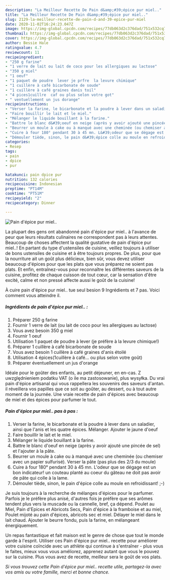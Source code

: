 ```yaml
---
description: "La Meilleur Recette De Pain d&amp;#39;épice pur miel.."
title: "La Meilleur Recette De Pain d&amp;#39;épice pur miel.."
slug: 2129-la-meilleur-recette-de-pain-d-and-39-epice-pur-miel
date: 2020-11-02T16:24:23.047Z
image: https://img-global.cpcdn.com/recipes/77db063d2c376dad/751x532cq70/pain-depice-pur-miel-photo-principale-de-la-recette.jpg
thumbnail: https://img-global.cpcdn.com/recipes/77db063d2c376dad/751x532cq70/pain-depice-pur-miel-photo-principale-de-la-recette.jpg
cover: https://img-global.cpcdn.com/recipes/77db063d2c376dad/751x532cq70/pain-depice-pur-miel-photo-principale-de-la-recette.jpg
author: Bessie Hale
ratingvalue: 4.7
reviewcount: 11
recipeingredient:
- "250 g farine"
- "1 verre de lait ou lait de coco pour les allergiques au lactose"
- "350 g miel"
- "1 oeuf"
- "1 paquet de poudre  lever je prfre  la levure chimique"
- "1 cuillère à café bicarbonate de soude"
- "1 cuillère à café graines danis toil"
- "4 pices1cuillre  caf ou plus selon votre got"
- " ventuellement un jus dorange"
recipeinstructions:
- "Verser la farine, le bicarbonate et la poudre à lever dans un saladier, ainsi que l&#39;anis et les quatre épices. Mélanger. Ajouter le jaune d&#39;oeuf"
- "Faire bouillir le lait et le miel."
- "Mélanger le liquide bouillant à la farine."
- "Battre le blanc d&#39;oeuf en neige (après y avoir ajouté une pincée de sel) et l&#39;ajouter à la pâte."
- "Beurrer un moule à cake ou à manqué avec une cheminée (ou chemiser avec un papier sulfurisé). Verser la pâte (pas plus des 2/3 du moule)"
- "Cuire à four 180° pendant 30 à 45 mn. L&#39;odeur que se dégage est un bon indicateur! un couteau planté au coeur du gâteau ne doit pas avoir de pâte qui colle à la lame."
- "Démouler tiède, sinon, le pain d&#39;épice colle au moule en refroidissant! ;-)"
categories:
- Resep
tags:
- pain
- dpice
- pur

katakunci: pain dpice pur 
nutrition: 132 calories
recipecuisine: Indonesian
preptime: "PT14M"
cooktime: "PT51M"
recipeyield: "2"
recipecategory: Dinner

---
```



![Pain d&#39;épice pur miel..](https://img-global.cpcdn.com/recipes/77db063d2c376dad/751x532cq70/pain-depice-pur-miel-photo-principale-de-la-recette.jpg)

La plupart des gens ont abandonné pain d&#39;épice pur miel.. à l'avance de peur que leurs résultats culinaires ne correspondent pas à leurs attentes. Beaucoup de choses affectent la qualité gustative de pain d&#39;épice pur miel..! En partant du type d'ustensiles de cuisine, veillez toujours à utiliser de bons ustensiles de cuisine et à être toujours propres. De plus, pour que la nourriture ait un goût plus délicieux, bien sûr, vous devez utiliser beaucoup d'épices pour que les plats que vous préparez ne soient pas plats. Et enfin, entraînez-vous pour reconnaître les différentes saveurs de la cuisine, profitez de chaque cuisson de tout cœur, car la sensation d'être excité, calme et non pressé affecte aussi le goût de la cuisine!

<!--inarticleads1-->

À cuire pain d&#39;épice pur miel.. tue seul besion 9 Ingrédients et 7 pas. Voici comment vous atteindre il.

##### Ingrédients de pain d&#39;épice pur miel.. :

1. Préparer 250 g farine
1. Fournir 1 verre de lait (ou lait de coco pour les allergiques au lactose)
1. Vous avez besoin 350 g miel
1. Fournir 1 oeuf
1. Utilisation 1 paquet de poudre à lever (je préfère à la levure chimique!)
1. Préparer 1 cuillère à café bicarbonate de soude
1. Vous avez besoin 1 cuillère à café graines d&#39;anis étoilé
1. Utilisation 4 épices(1cuillère à café... ou plus selon votre goût)
1. Préparer  éventuellement un jus d&#39;orange


Idéale pour le goûter des enfants, au petit déjeuner, en en-cas. Z uwzględnieniem podatku VAT (o ile ma zastosowanie), plus wysyłka. Du vrai pain d&#39;épice artisanal qui vous rappellera les souvenirs des saveurs d&#39;antan. il réveillera vos papilles que ce soit au goûter, au dessert, ou à tout autre moment de la journée. Une vraie recette de pain d&#39;épices avec beaucoup de miel et des épices pour parfumer le tout. 

<!--inarticleads2-->

##### Pain d&#39;épice pur miel.. pas à pas :

1. Verser la farine, le bicarbonate et la poudre à lever dans un saladier, ainsi que l&#39;anis et les quatre épices. Mélanger. Ajouter le jaune d&#39;oeuf
1. Faire bouillir le lait et le miel.
1. Mélanger le liquide bouillant à la farine.
1. Battre le blanc d&#39;oeuf en neige (après y avoir ajouté une pincée de sel) et l&#39;ajouter à la pâte.
1. Beurrer un moule à cake ou à manqué avec une cheminée (ou chemiser avec un papier sulfurisé). Verser la pâte (pas plus des 2/3 du moule)
1. Cuire à four 180° pendant 30 à 45 mn. L&#39;odeur que se dégage est un bon indicateur! un couteau planté au coeur du gâteau ne doit pas avoir de pâte qui colle à la lame.
1. Démouler tiède, sinon, le pain d&#39;épice colle au moule en refroidissant! ;-)


Je suis toujours à la recherche de mélanges d&#39;épices pour le parfumer. Parfois je le préfère plus anisé, d&#39;autres fois je préfère que ses arômes tendent plus vers la muscade ou la cannelle, bref, ça dépend. Poulet au Miel, Pain d&#39;Epices et Abricots Secs, Pain d&#39;épice à la framboise et au miel, Poulet mijoté au pain d&#39;épices, abricots sec et miel. Délayer le miel dans le lait chaud. Ajouter le beurre fondu, puis la farine, en mélangeant énergiquement. 

<!--inarticleads1-->

<p>
Un repas fantastique et fait maison est le genre de chose que tout le monde garde à l'esprit. Utiliser ces Pain d&#39;épice pur miel.. recette pour améliorer votre cuisine coïncide avec un athlète qui continue à s'entraîner - plus vous le faites, mieux vous vous améliorez, apprenez autant que vous le pouvez sur la cuisine. Plus vous avez de recette, meilleur sera le goût de vos plats.
</p>

<p>
<i>Si vous trouvez cette Pain d&#39;épice pur miel.. recette utile, partagez-la avec vos amis ou votre famille, merci et bonne chance.</i>
</p>
